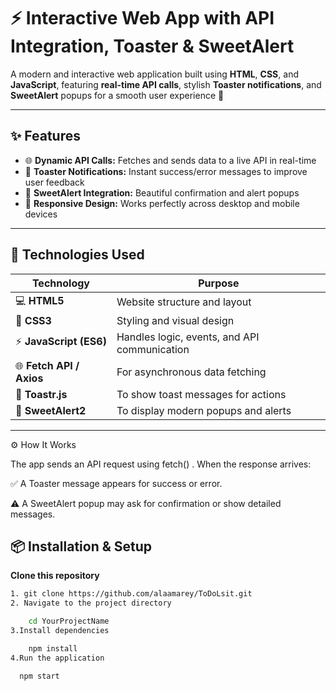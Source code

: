 # ⚡ Interactive Web App with API Integration, Toaster & SweetAlert

A modern and interactive web application built using **HTML**, **CSS**, and **JavaScript**, featuring **real-time API calls**, stylish **Toaster notifications**, and **SweetAlert** popups for a smooth user experience 🚀  

---

## ✨ Features

- 🌐 **Dynamic API Calls:** Fetches and sends data to a live API in real-time  
- 🔔 **Toaster Notifications:** Instant success/error messages to improve user feedback  
- 🍬 **SweetAlert Integration:** Beautiful confirmation and alert popups  
- 🎨 **Responsive Design:** Works perfectly across desktop and mobile devices  

---

## 🧠 Technologies Used

| Technology | Purpose |
|-------------|----------|
| 💻 **HTML5** | Website structure and layout |
| 🎨 **CSS3** | Styling and visual design |
| ⚡ **JavaScript (ES6)** | Handles logic, events, and API communication |
| 🌐 **Fetch API / Axios** | For asynchronous data fetching |
| 🍞 **Toastr.js** | To show toast messages for actions |
| 🍬 **SweetAlert2** | To display modern popups and alerts |

---
⚙️ How It Works

The app sends an API request using fetch() .
When the response arrives:

✅ A Toaster message appears for success or error.

⚠️ A SweetAlert popup may ask for confirmation or show detailed messages.


## 📦 Installation & Setup

 **Clone this repository**
 ```bash
 1. git clone https://github.com/alaamarey/ToDoLsit.git
 2. Navigate to the project directory

     cd YourProjectName
 3.Install dependencies

     npm install 
 4.Run the application

   npm start


